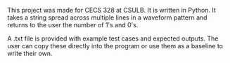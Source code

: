This project was made for CECS 328 at CSULB. It is written in Python. It takes a string spread across multiple lines in a waveform pattern and returns to the user the number of 1's and 0's.

A .txt file is provided with example test cases and expected outputs. The user can copy these directly into the program or use them as a baseline to write their own.
